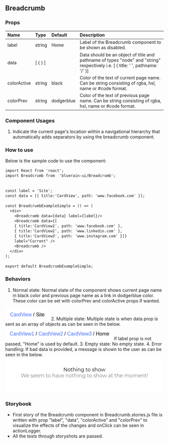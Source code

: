 ## Breadcrumb
### Props

| Name | Type | Default | Description |
|:-----|:-----|:--------|:------------|
| label | string | Home | Label of the Breadcrumb component to be shown as disabled. |
| data | [ { } ] | | Data should be an object of title and pathname of types "node" and "string" respectively i.e. [ { title: ' ', pathname: '/' }] |
| colorActive | string | black | Color of the text of current page name. Can be string consisting of rgba, hsl, name or #code format. |
| colorPrev | string | dodgerblue | Color of the text of previous page name. Can be string consisting of rgba, hsl, name or #code format. |

### Component Usages
1. Indicate the current page's location within a navigational hierarchy that automatically adds separators by using the breadcrumb component.

### How to use
Below is the sample code to use the component:

``` 
import React from 'react';  
import Breadcrumb from  'bluerain-ui/Breadcrumb';


const label = 'Site';
const data = [{ title:'CardView', path: 'www.facebook.com' }];

const BreadcrumbExampleSimple = () => (
  <div>
    <Breadcrumb data={data} label={label}/>
    <Breadcrumb data={[
    { title:'CardView1', path: 'www.facebook.com' }, 
    { title:'CardView2', path: 'www.linkedin.com' }, 
    { title:'CardView3', path: 'www.instagram.com' }]} 
    label="Current" />
    <Breadcrumb />
  </div>
);

export default BreadcrumbExampleSimple;
```

### Behaviors
1. Normal state: Normal state of the component shows current page name in black color and previous page name as a link in dodgerblue color. These color can be set with colorPrev and colorActive props if wanted.  
<img src='Normal.png'/>
2. Multiple state: Multiple state is when data prop is sent as an array of objects as can be seen in the below.  
<img src="Multiple.png"/>  
If label prop is not passed, "Home" is used by default.
3. Empty state: No empty state.
4. Error handling: If bad data is provided, a message is shown to the user as can be seen in the below.  
<img src='BadData.png'/>

### Storybook
- First story of the Breadcrumb component in Breadcrumb.stories.js file is written with prop "label", "data", "colorActive" and "colorPrev" to visualize the effects of the changes and onClick can be seen in actionLogger.
- All the tests through storyshots are passed.
